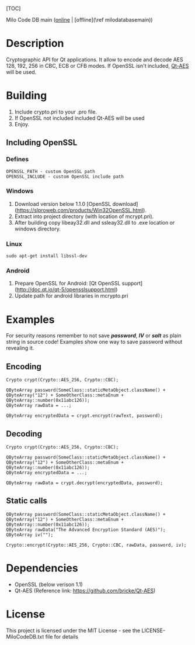 [TOC]

Milo Code DB main ([online](https://qtdocs.milosolutions.com/milo-code-db/main/) | [offline](\ref milodatabasemain))

# Description

Cryptographic API for Qt applications. It allow to encode and decode AES 128, 192, 256 in CBC, ECB or CFB modes. If OpenSSL isn't included, [Qt-AES](https://github.com/bricke/Qt-AES) will be used.

# Building

1. Include crypto.pri to your .pro file.
2. If OpenSSL not included included Qt-AES will be used
3. Enjoy.

## Including OpenSSL

### Defines

```
OPENSSL_PATH - custom OpenSSL path
OPENSSL_INCLUDE - custom OpenSSL include path
```

### Windows

1. Download version below 1.1.0 [OpenSSL download] (https://slproweb.com/products/Win32OpenSSL.html). 
2. Extract into project directory (with location of mcrypt.pri).
3. After building copy libeay32.dll and ssleay32.dll to .exe location or windows directory.

### Linux

```
sudo apt-get install libssl-dev
```

### Android

1. Prepare OpenSSL for Android: [Qt OpenSSL support] (http://doc.qt.io/qt-5/opensslsupport.html)
2. Update path for android libraries in mcrypto.pri

# Examples

For security reasons remember to not save ***password***, ***IV*** or ***salt*** as plain string in source code! Examples show one way to save password without revealing it.

## Encoding

	Crypto crypt(Crypto::AES_256, Crypto::CBC);
	
	QByteArray password(SomeClass::staticMetaObject.className() + QByteArray("12") + SomeOtherClass::metaEnum + QByteArray::number(0x11abc126));
	QByteArray rawData = ...;
	
	QByteArray encryptedData = crypt.encrypt(rawText, password);

## Decoding

	Crypto crypt(Crypto::AES_256, Crypto::CBC);
	
	QByteArray password(SomeClass::staticMetaObject.className() + QByteArray("12") + SomeOtherClass::metaEnum + QByteArray::number(0x11abc126));
	QByteArray encryptedData = ...;
	
	QByteArray rawData = crypt.decrypt(encryptedData, password);

## Static calls

    QByteArray password(SomeClass::staticMetaObject.className() + QByteArray("12") + SomeOtherClass::metaEnum + QByteArray::number(0x11abc126));
    QByteArray rawData("The Advanced Encryption Standard (AES)");
    QByteArray iv("");

	Crypto::encrypt(Crypto::AES_256, Crypto::CBC, rawData, password, iv);
  
# Dependencies

* OpenSSL (below verison 1.1)
* Qt-AES  (Reference link: https://github.com/bricke/Qt-AES)
	
# License

This project is licensed under the MIT License - see the LICENSE-MiloCodeDB.txt file for details